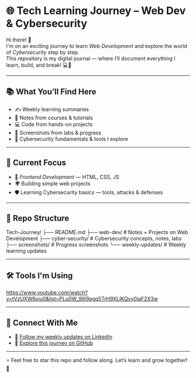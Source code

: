 # 🌐 Tech Learning Journey – Web Dev & Cybersecurity  

Hi there! 👋  
I'm on an exciting journey to learn *Web Development* and explore the world of *Cybersecurity* step by step.  
This repository is my digital journal — where I’ll document everything I learn, build, and break! 💻🔐  

---

## 📚 What You’ll Find Here  

- ✍ Weekly learning summaries  
- 🧠 Notes from courses & tutorials  
- 💻 Code from hands-on projects  
- 📸 Screenshots from labs & progress  
- 🔐 Cybersecurity fundamentals & tools I explore  

---

## 🧱 Current Focus  

- 🔨 *Frontend Development* — HTML, CSS, JS  
- 🌍 Building simple web projects  
- 🛡 Learning Cybersecurity basics — tools, attacks & defenses  

---

## 📁 Repo Structure  

Tech-Journey/
├── README.md
├── web-dev/ # Notes + Projects on Web Development
├── cyber-security/ # Cybersecurity concepts, notes, labs
├── screenshots/ # Progress screenshots
└── weekly-updates/ # Weekly learning updates

---

## 🛠 Tools I'm Using  

https://www.youtube.com/watch?v=tVzUXW6siu0&list=PLu0W_9lII9agq5TrH9XLIKQvv0iaF2X3w

---

## 🔗 Connect With Me  

- 📌 [Follow my weekly updates on LinkedIn](https://www.linkedin.com/in/peehu-mathur-0738292bb/)  
- 📌 [Explore this journey on GitHub](https://github.com/mathurpeehu)

---

⭐ Feel free to star this repo and follow along. Let’s learn and grow together! 🚀
